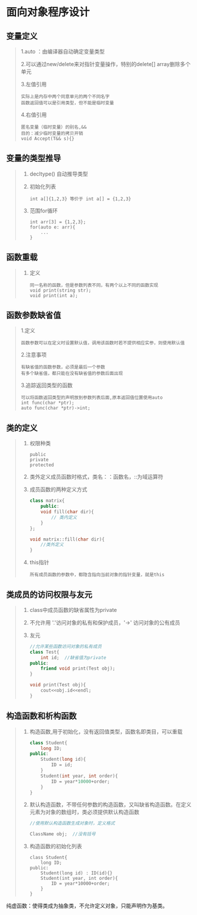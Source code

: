 # 面向对象程序设计



## 变量定义

> 1.auto ：由编译器自动确定变量类型
>
> 2.可以通过new/delete来对指针变量操作，特别的delete[] array删除多个单元
>
> 3.左值引用
>
> ```
> 实际上是内存中两个同意单元的两个不同名字
> 函数返回值可以是引用类型，但不能是临时变量
> ```
>
> 4.右值引用
>
> ```
> 匿名变量（临时变量）的别名,&&
> 目的：减少临时变量的拷贝开销
> void Accept(T&& s){}
> ```



## 变量的类型推导

> 1. decltype() 自动推导类型
>
> 2. 初始化列表
>
>    ```
>    int a[]{1,2,3} 等价于 int a[] = {1,2,3}
>    ```
>
> 3. 范围for循环
>
>    ```
>    int arr[3] = {1,2,3};
>    for(auto e: arr){
>        ...
>    }
>    ```



## 函数重载

> 1. 定义
>
>    ```
>    同一名称的函数，但是参数列表不同，有两个以上不同的函数实现
>    void print(string str);
>    void print(int a);
>    ```



## 函数参数缺省值

> 1.定义
>
> ```
> 函数参数可以在定义时设置默认值，调用该函数时若不提供相应实参，则使用默认值
> ```
>
> 2.注意事项
>
> ```
> 有缺省值的函数参数，必须是最后一个参数
> 有多个缺省值，都只能在没有缺省值的参数后面出现
> ```
>
> 3.追踪返回类型的函数
>
> ```
> 可以将函数返回类型的声明放到参数列表后面,原本返回值位置使用auto
> int func(char *ptr);
> auto func(char *ptr)->int;
> ```



## 类的定义

> 1. 权限种类
>
>    ```
>    public
>    private
>    protected
>    ```
>
> 2. 类外定义成员函数时格式，类名：：函数名，::为域运算符
>
> 3. 成员函数的两种定义方式
>
>    ```c++
>    class matrix{
>        public:
>        void fill(char dir){
>            // 类内定义
>        }
>    };
>    
>    void matrix::fill(char dir){
>        //类外定义
>    }
>    ```
>
> 4. this指针
>
>    ```
>    所有成员函数的参数中，都隐含指向当前对象的指针变量，就是this
>    ```



## 类成员的访问权限与友元

> 1. class中成员函数的缺省属性为private
>
> 2. 不允许用 '.'访问对象的私有和保护成员，'->' 访问对象的公有成员
>
> 3. 友元
>
>    ```c++
>    //允许某些函数访问对象的私有成员
>    class Test{
>        int id;  //缺省值为private
>    public:
>        friend void print(Test obj);
>    }
>    
>    void print(Test obj){
>        cout<<obj.id<<endl;
>    }
>    ```



## 构造函数和析构函数

> 1. 构造函数,用于初始化，没有返回值类型，函数名即类目，可以重载
>
>    ```c++
>    class Student{
>        long ID;
>    public:
>        Student(long id){
>            ID = id;
>        }
>        Student(int year, int order){
>            ID = year*10000+order;
>        }
>    }
>    ```
>
> 2. 默认构造函数，不带任何参数的构造函数，又叫缺省构造函数。在定义元素为对象的数组时，类必须提供默认构造函数
>
>    ```c++
>    //使用默认构造函数生成对象时，定义格式
>    
>    ClassName obj;  //没有括号
>    ```
>
> 3. 构造函数的初始化列表
>
>    ```
>    class Student{
>        long ID;
>    public:
>        Student(long id) : ID(id){} 
>        Student(int year, int order){
>            ID = year*10000+order;
>        }
>    }
>    ```
>













纯虚函数：使得类成为抽象类，不允许定义对象，只能声明作为基类。